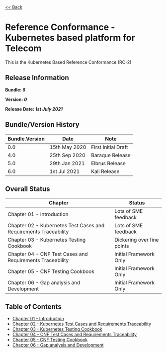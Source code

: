 [<< Back](../)

# Reference Conformance - Kubernetes based platform for Telecom

This is the Kubernetes Based Reference Conformance (RC-2)

## Release Information
**Bundle: _6_**

**Version: _0_**

**Release Date: _1st July 2021_**

## Bundle/Version History

| Bundle.Version    | Date          | Note
| ---               | ---           | ---                   |
| 0.0               | 15th May 2020 | First Initial Draft   |
| 4.0               | 25th Sep 2020 | Baraque Release       |
| 5.0               | 29th Jan 2021 | Elbrus Release        |
| 6.0               | 1st Jul 2021  | Kali Release          |


## Overall Status

| Chapter | Status |
| --- | --- |
| Chapter 01 - Introduction                                                 | Lots of SME feedback       |
| Chapter 02 - Kubernetes Test Cases and Requirements Traceability          | Lots of SME feedback       |
| Chapter 03 - Kubernetes Testing Cookbook                                  | Dickering over fine points |
| Chapter 04 - CNF Test Cases and Requirements Traceability                 | Initial Framework Only     |
| Chapter 05 - CNF Testing Cookbook                                         | Initial Framework Only     |
| Chapter 06 - Gap analysis and Development                                 | Initial Framework Only     |

## Table of Contents
* [Chapter 01 - Introduction](chapters/chapter01.md)
* [Chapter 02 - Kubernetes Test Cases and Requirements Traceability](chapters/chapter02.md)
* [Chapter 03 - Kubernetes Testing Cookbook](chapters/chapter03.md)
* [Chapter 04 - CNF Test Cases and Requirements Traceability](chapters/chapter04.md)
* [Chapter 05 - CNF Testing Cookbook](chapters/chapter05.md)
* [Chapter 06 - Gap analysis and Development](chapters/chapter06.md)
